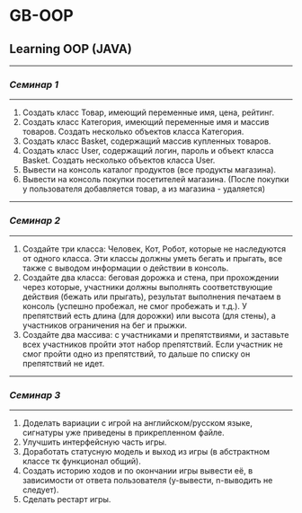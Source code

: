 # GB-OOP

## Learning OOP (JAVA)

- - - - - -

### *Семинар 1*

- - - - - -

1) Создать класс Товар, имеющий переменные имя, цена, рейтинг.  
2) Создать класс Категория, имеющий переменные имя и массив товаров. Создать несколько объектов класса Категория.  
3) Создать класс Basket, содержащий массив купленных товаров.  
4) Создать класс User, содержащий логин, пароль и объект класса Basket. Создать несколько объектов класса User.  
5) Вывести на консоль каталог продуктов (все продукты магазина).  
6) Вывести на консоль покупки посетителей магазина. (После покупки у пользователя добавляется товар, а из магазина - удаляется)  

- - - - - -

### *Семинар 2*

- - - - - -

1) Создайте три класса: Человек, Кот, Робот, которые не наследуются от одного класса. Эти классы должны уметь бегать и прыгать, все также с выводом информации о действии в консоль.  
2) Создайте два класса: беговая дорожка и стена, при прохождении через которые, участники должны выполнять соответствующие действия (бежать или прыгать), результат выполнения печатаем в консоль (успешно пробежал, не смог пробежать и т.д.). У препятствий есть длина (для дорожки) или высота (для стены), а участников ограничения на бег и прыжки.  
3) Создайте два массива: с участниками и препятствиями, и заставьте всех участников пройти этот набор препятствий. Если участник не смог пройти одно из препятствий, то дальше по списку он препятствий не идет.  

- - - - - -

### *Семинар 3*

- - - - - -

1) Доделать вариации с игрой на английском/русском языке, сигнатуры уже приведены в прикрепленном файле.  
2) Улучшить интерфейсную часть игры.  
3) Доработать статусную модель и выход из игры (в абстрактном классе тк функционал общий).  
4) Создать историю ходов и по окончании игры вывести её, в зависимости от ответа пользователя (y-вывести, n-выводить не следует).  
5) Сделать рестарт игры.  
